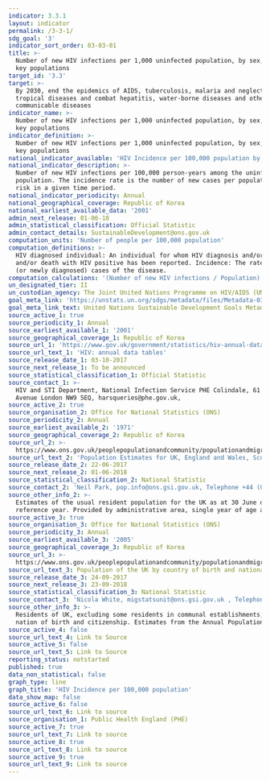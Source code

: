 ```yaml
---
indicator: 3.3.1
layout: indicator
permalink: /3-3-1/
sdg_goal: '3'
indicator_sort_order: 03-03-01
title: >-
  Number of new HIV infections per 1,000 uninfected population, by sex, age and
  key populations
target_id: '3.3'
target: >-
  By 2030, end the epidemics of AIDS, tuberculosis, malaria and neglected
  tropical diseases and combat hepatitis, water-borne diseases and other
  communicable diseases
indicator_name: >-
  Number of new HIV infections per 1,000 uninfected population, by sex, age and
  key populations
indicator_definition: >-
  Number of new HIV infections per 1,000 uninfected population, by sex, age and
  key populations
national_indicator_available: 'HIV Incidence per 100,000 population by country, age, sex and region of birth.'
national_indicator_description: >-
  Number of new HIV infections per 100,000 person-years among the uninfected
  population. The incidence rate is the number of new cases per population at
  risk in a given time period.
national_indicator_periodicity: Annual
national_geographical_coverage: Republic of Korea
national_earliest_available_data: '2001'
admin_next_release: 01-06-18
admin_statistical_classification: Official Statistic
admin_contact_details: SustainableDevelopment@ons.gov.uk
computation_units: 'Number of people per 100,000 population'
computation_definitions: >-
  HIV diagnosed individual: An individual for whom HIV diagnosis and/or AIDS,
  and/or death with HIV positive has been reported. Incidence: The rate of new
  (or newly diagnosed) cases of the disease.
computation_calculations: '(Number of new HIV infections / Population) * 100,000'
un_designated_tier: II
un_custodian_agency: The Joint United Nations Programme on HIV/AIDS (UNAIDS)
goal_meta_link: 'https://unstats.un.org/sdgs/metadata/files/Metadata-03-03-01.pdf'
goal_meta_link_text: United Nations Sustainable Development Goals Metadata (PDF 372 KB)
source_active_1: true
source_periodicity_1: Annual
source_earliest_available_1: '2001'
source_geographical_coverage_1: Republic of Korea
source_url_1: 'https://www.gov.uk/government/statistics/hiv-annual-data-tables'
source_url_text_1: 'HIV: annual data tables'
source_release_date_1: 03-10-2017
source_next_release_1: To be announced
source_statistical_classification_1: Official Statistic
source_contact_1: >-
  HIV and STI Department, National Infection Service PHE Colindale, 61 Colindale
  Avenue London NW9 5EQ, harsqueries@phe.gov.uk, 
source_active_2: true
source_organisation_2: Office for National Statistics (ONS)
source_periodicity_2: Annual
source_earliest_available_2: '1971'
source_geographical_coverage_2: Republic of Korea
source_url_2: >-
  https://www.ons.gov.uk/peoplepopulationandcommunity/populationandmigration/populationestimates/datasets/populationestimatesforukenglandandwalesscotlandandnorthernireland
source_url_text_2: 'Population Estimates for UK, England and Wales, Scotland and Northern Ireland'
source_release_date_2: 22-06-2017
source_next_release_2: 01-06-2018
source_statistical_classification_2: National Statistic
source_contact_2: 'Neil Park, pop.info@ons.gsi.gov.uk, Telephone +44 (0)1329 444661'
source_other_info_2: >-
  Estimates of the usual resident population for the UK as at 30 June of the
  reference year. Provided by administrative area, single year of age and sex
source_active_3: true
source_organisation_3: Office for National Statistics (ONS)
source_periodicity_3: Annual
source_earliest_available_3: '2005'
source_geographical_coverage_3: Republic of Korea
source_url_3: >-
  https://www.ons.gov.uk/peoplepopulationandcommunity/populationandmigration/internationalmigration/datasets/populationoftheunitedkingdombycountryofbirthandnationality
source_url_text_3: Population of the UK by country of birth and nationality
source_release_date_3: 24-09-2017
source_next_release_3: 23-09-2018
source_statistical_classification_3: National Statistic
source_contact_3: 'Nicola White, migstatsunit@ons.gsi.gov.uk , Telephone +44 (0)1329 444097'
source_other_info_3: >-
  Residents of UK, excluding some residents in communal establishments, by
  nation of birth and citizenship. Estimates from the Annual Population Survey
source_active_4: false
source_url_text_4: Link to Source
source_active_5: false
source_url_text_5: Link to Source
reporting_status: notstarted
published: true
data_non_statistical: false
graph_type: line
graph_title: 'HIV Incidence per 100,000 population'
data_show_map: false
source_active_6: false
source_url_text_6: Link to source
source_organisation_1: Public Health England (PHE)
source_active_7: true
source_url_text_7: Link to source
source_active_8: true
source_url_text_8: Link to source
source_active_9: true
source_url_text_9: Link to source
---
```

